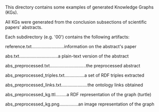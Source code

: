 This directory contains some examples of generated Knowledge Graphs (KGs).

All KGs were generated from the conclusion subsections of scientific papers'
abstracts.

Each subdirectory (e.g. '00') contains the following artifacts:

reference.txt..........................information on the abstract's paper

abs.txt...............................a plain-text version of the abstract

abs_preprocessed.txt.............................the preprocessed abstract

abs_preprocessed_triples.txt................a set of RDF triples extracted

abs_preprocessed_links.txt.....................the ontology links obtained

abs_preprocessed_kg.ttl.........a RDF representation of the graph (turtle)

abs_preprocessed_kg.png...............an image representation of the graph
